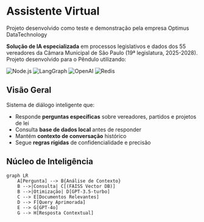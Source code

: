 #  Assistente Virtual 

Projeto desenvolvido como teste e demonstração pela empresa Optimus DataTechnology

**Solução de IA especializada** em processos legislativos e dados dos 55 vereadores da Câmara Municipal de São Paulo (19ª legislatura, 2025-2028). Projeto desenvolvido para o Pêndulo utilizando:

![Node.js](https://img.shields.io/badge/Node.js-18+-339933?logo=nodedotjs) 
![LangGraph](https://img.shields.io/badge/LangGraph-0.1.0-FF6D00?logo=langchain) 
![OpenAI](https://img.shields.io/badge/OpenAI-gpt4o-412991?logo=openai) 
![Redis](https://img.shields.io/badge/Redis-7.0+-DC382D?logo=redis)

##  Visão Geral
Sistema de diálogo inteligente que:
- Responde **perguntas específicas** sobre vereadores, partidos e projetos de lei
- Consulta **base de dados local** antes de responder
- Mantém **contexto de conversação** histórico
- Segue **regras rígidas** de confidencialidade e precisão

##  Núcleo de Inteligência
```mermaid
graph LR
    A[Pergunta] --> B{Análise de Contexto}
    B -->|Consulta| C[(FAISS Vector DB)]
    B -->|Otimização| D[GPT-3.5-turbo]
    C --> E[Documentos Relevantes]
    D --> F[Query Aprimorada]
    E --> G[GPT-4o]
    G --> H[Resposta Contextual]
